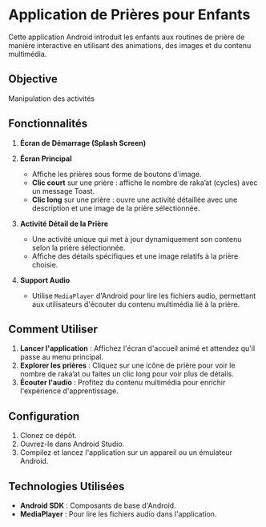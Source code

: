 # Application de Prières pour Enfants

Cette application Android introduit les enfants aux routines de prière de manière interactive en utilisant des animations, des images et du contenu multimédia.

## Objective

   Manipulation des activités
   
## Fonctionnalités

1. **Écran de Démarrage (Splash Screen)**  
2. **Écran Principal**  
   - Affiche les prières sous forme de boutons d'image.
   - **Clic court** sur une prière : affiche le nombre de raka’at (cycles) avec un message Toast.
   - **Clic long** sur une prière : ouvre une activité détaillée avec une description et une image de la prière sélectionnée.

3. **Activité Détail de la Prière**  
   - Une activité unique qui met à jour dynamiquement son contenu selon la prière sélectionnée.
   - Affiche des détails spécifiques et une image relatifs à la prière choisie.

4. **Support Audio**  
   - Utilise `MediaPlayer` d'Android pour lire les fichiers audio, permettant aux utilisateurs d'écouter du contenu multimédia lié à la prière.

## Comment Utiliser

1. **Lancer l'application** : Affichez l'écran d'accueil animé et attendez qu'il passe au menu principal.
2. **Explorer les prières** : Cliquez sur une icône de prière pour voir le nombre de raka’at ou faites un clic long pour voir plus de détails.
3. **Écouter l'audio** : Profitez du contenu multimédia pour enrichir l'expérience d'apprentissage.

## Configuration

1. Clonez ce dépôt.
2. Ouvrez-le dans Android Studio.
3. Compilez et lancez l'application sur un appareil ou un émulateur Android.

## Technologies Utilisées

- **Android SDK** : Composants de base d'Android.
- **MediaPlayer** : Pour lire les fichiers audio dans l'application.